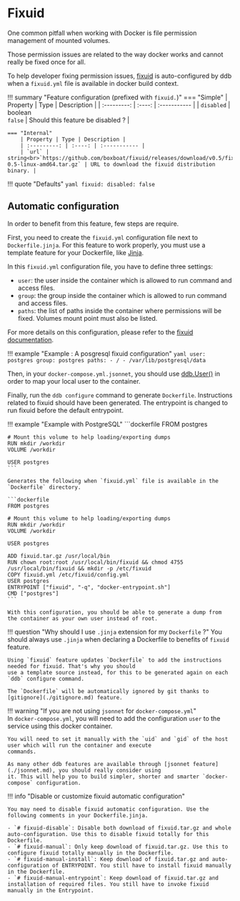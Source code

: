Fixuid
===

One common pitfall when working with Docker is file permission management of mounted volumes.

Those permission issues are related to the way docker works and cannot really be fixed once for all.

To help developer fixing permission issues, [fixuid](https://github.com/boxboat/fixuid) is auto-configured by ddb when
a `fixuid.yml` file is available in docker build context.

!!! summary "Feature configuration (prefixed with `fixuid.`)"
    === "Simple"
        | Property | Type | Description |
        | :---------: | :----: | :----------- |
        | `disabled` | boolean<br>`false` | Should this feature be disabled ? |
        
    === "Internal"
        | Property | Type | Description |
        | :---------: | :----: | :----------- |
        | `url` | string<br>`https://github.com/boxboat/fixuid/releases/download/v0.5/fixuid-0.5-linux-amd64.tar.gz` | URL to download the fixuid distribution binary. |

!!! quote "Defaults"
    ```yaml
    fixuid:
      disabled: false
    ```

Automatic configuration
---

In order to benefit from this feature, few steps are require. 

First, you need to create the `fixuid.yml` configuration file next to `Dockerfile.jinja`. For this feature
to work properly, you must use a template feature for your Dockerfile, like [Jinja](./jinja.md). 

In this `fixuid.yml` configuration file, you have to define three settings: 

- `user`: the user inside the container which is allowed to run command and access files.
- `group`: the group inside the container which is allowed to run command and access files.
- `paths`: the list of paths inside the container where permissions will be fixed. Volumes mount point must also be listed.

For more details on this configuration, please refer to the 
[fixuid documentation](https://github.com/boxboat/fixuid#specify-paths-and-behavior-across-devices).

!!! example "Example : A posgresql fixuid configuration"
    ```yaml
    user: postgres
    group: postgres
    paths:
      - /
      - /var/lib/postgresql/data
    ``` 
    
Then, in your `docker-compose.yml.jsonnet`, you should use [ddb.User()](jsonnet.md#user) in order to map your local 
user to the container. 
 
Finally, run the `ddb configure` command to generate `Dockerfile`. Instructions related to fixuid should have 
been generated. The entrypoint is changed to run fixuid before the default entrypoint.

!!! example "Example with PostgreSQL"
    ```dockerfile
    FROM postgres

    # Mount this volume to help loading/exporting dumps
    RUN mkdir /workdir
    VOLUME /workdir
    
    USER postgres
    ```

    Generates the following when `fixuid.yml` file is available in the `Dockerfile` directory.

    ```dockerfile
    FROM postgres
    
    # Mount this volume to help loading/exporting dumps
    RUN mkdir /workdir
    VOLUME /workdir

    USER postgres

    ADD fixuid.tar.gz /usr/local/bin
    RUN chown root:root /usr/local/bin/fixuid && chmod 4755 /usr/local/bin/fixuid && mkdir -p /etc/fixuid
    COPY fixuid.yml /etc/fixuid/config.yml
    USER postgres
    ENTRYPOINT ["fixuid", "-q", "docker-entrypoint.sh"]
    CMD ["postgres"]
    ```
    
    With this configuration, you should be able to generate a dump from the container as your own user instead of root.

!!! question "Why should I use `.jinja` extension for my `Dockerfile` ?"
    You should always use `.jinja` when declaring a Dockerfile to benefits of `fixuid` feature.    

    Using `fixuid` feature updates `Dockerfile` to add the instructions needed for fixuid. That's why you should 
    use a template source instead, for this to be generated again on each `ddb` configure command. 

    The `Dockerfile` will be automatically ignored by git thanks to [gitignore](./gitignore.md) feature.

!!! warning "If you are not using `jsonnet` for `docker-compose.yml`"    
    In `docker-compose.yml`, you will need to add the configuration `user` to the service using this 
    docker container.

    You will need to set it manually with the `uid` and `gid` of the host user which will run the container and execute 
    commands.
    
    As many other ddb features are available through [jsonnet feature](./jsonnet.md), you should really consider using 
    it. This will help you to build simpler, shorter and smarter `docker-compose` configuration.

!!! info "Disable or customize fixuid automatic configuration"

    You may need to disable fixuid automatic configuration. Use the following comments in your Dockerfile.jinja.

    - `# fixuid-disable`: Disable both download of fixuid.tar.gz and whole auto-configuration. Use this to disable fixuid totally for this Dockerfile.
    - `# fixuid-manual`: Only keep download of fixuid.tar.gz. Use this to configure fixuid totally manually in the Dockerfile.
    - `# fixuid-manual-install`: Keep download of fixuid.tar.gz and auto-configuration of ENTRYPOINT. You still have to install fixuid manually in the Dockerfile.
    - `# fixuid-manual-entrypoint`: Keep download of fixuid.tar.gz and installation of required files. You still have to invoke fixuid manually in the Entrypoint.
